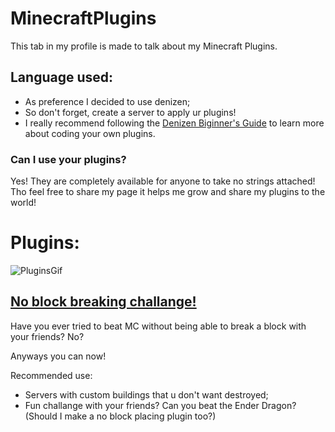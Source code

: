 # MinecraftPlugins
This tab in my profile is made to talk about my Minecraft Plugins.

## Language used:
- As preference I decided to use denizen;
- So don't forget, create a server to apply ur plugins!
- I really recommend following the [Denizen Biginner's Guide](https://guide.denizenscript.com/) to learn more about coding your own plugins.

### Can I use your plugins?

Yes! They are completely available for anyone to take no strings attached!
Tho feel free to share my page it helps me grow and share my plugins to the world!

# Plugins:
![PluginsGif]()
## [No block breaking challange!]()
Have you ever tried to beat MC without being able to break a block with your friends? No?

Anyways you can now!

Recommended use:
- Servers with custom buildings that u don't want destroyed;
- Fun challange with your friends? Can you beat the Ender Dragon?
(Should I make a no block placing plugin too?)

